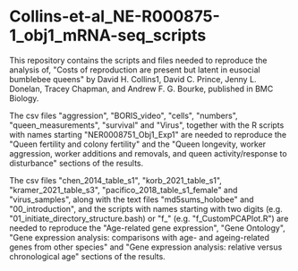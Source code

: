 # Collins-et-al_NE-R000875-1_obj1_mRNA-seq_scripts

This repository contains the scripts and files needed to reproduce the analysis of, "Costs of reproduction are present but latent in eusocial bumblebee queens" by David H. Collins1, David C. Prince, Jenny L. Donelan, Tracey Chapman, and Andrew F. G. Bourke, published in BMC Biology.  

The csv files "aggression", "BORIS_video", "cells", "numbers", "queen_measurements", "survival" and "Virus", together with the R scripts with names starting "NER0008751_Obj1_Exp1" are needed to reproduce the "Queen fertility and colony fertility" and the "Queen longevity, worker aggression, worker additions and removals, and queen activity/response to disturbance" sections of the results. 

The csv files "chen_2014_table_s1", "korb_2021_table_s1", "kramer_2021_table_s3", "pacifico_2018_table_s1_female" and "virus_samples", along with the text files "md5sums_holobee" and "00_introduction", and the scripts with names starting with two digits (e.g. "01_initiate_directory_structure.bash) or "f_" (e.g. "f_CustomPCAPlot.R") are needed to reproduce the "Age-related gene expression", "Gene Ontology", "Gene expression analysis: comparisons with age- and ageing-related genes from other species" and "Gene expression analysis: relative versus chronological age" sections of the results.
